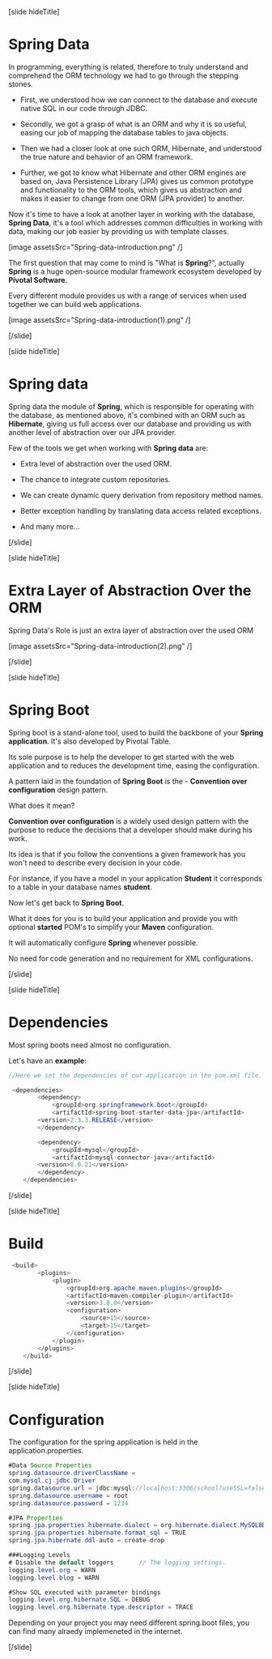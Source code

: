 [slide hideTitle]

# Spring Data

In programming, everything is related, therefore to truly understand and comprehend the ORM technology we had to go through the stepping stones. 

- First, we understood how we can connect to the database and execute native SQL in our code through JDBC.

- Secondly, we got a grasp of what is an ORM and why it is so useful, easing our job of mapping the database tables to java objects.

- Then we had a closer look at one such ORM, Hibernate, and understood the true nature and behavior of an ORM framework.

- Further, we got to know what Hibernate and other ORM engines are based on, Java Persistence Library (JPA) gives us common prototype and functionality to the ORM tools, which gives us abstraction and makes it easier to change from one ORM (JPA provider) to another.

Now it's time to have a look at another layer in working with the database, **Spring Data**, it's a tool which addresses common difficulties in working with data, making our job easier by providing us with template classes.

[image assetsSrc="Spring-data-introduction.png" /]

The first question that may come to mind is "What is **Spring**?", actually **Spring** is a huge open-source modular framework ecosystem developed by **Pivotal Software**. 

Every different module provides us with a range of services when used together we can build web applications. 

[image assetsSrc="Spring-data-introduction(1).png" /]

[/slide]

[slide hideTitle]

# Spring data

Spring data the module of **Spring**, which is responsible for operating with the database, as mentioned above, it's combined with an ORM such as **Hibernate**, giving us full access over our database and providing us with another level of abstraction over our JPA provider.

Few of the tools we get when working with **Spring data** are: 

- Extra level of abstraction over the used ORM.

- The chance to integrate custom repositories.

- We can create dynamic query derivation from repository method names.

- Better exception handling by translating data access related exceptions.

- And many more... 

[/slide]

[slide hideTitle]

# Extra Layer of Abstraction Over the ORM

Spring Data's Role is just an extra layer of abstraction over the used ORM

[image assetsSrc="Spring-data-introduction(2).png" /]

[/slide]

[slide hideTitle]

# Spring Boot

Spring boot is a stand-alone tool, used to build the backbone of your **Spring application**. It's also developed by Pivotal Table.

Its sole purpose is to help the developer to get started with the web application and to reduces the development time, easing the configuration. 

A pattern laid in the foundation of **Spring Boot** is the - **Convention over configuration** design pattern.

What does it mean? 

**Convention over configuration** is a widely used design pattern with the purpose to reduce the decisions that a developer should make during his work. 

Its idea is that if you follow the conventions a given framework has you won't need to describe every decision in your code.

For instance, if you have a model in your application **Student** it corresponds to a table in your database names **student**. 

Now let's get back to **Spring Boot**. 

What it does for you is to build your application and provide you with optional **started** POM's to simplify your **Maven** configuration.

It will automatically configure **Spring** whenever possible. 

No need for code generation and no requirement for XML configurations.

[/slide]

[slide hideTitle]

# Dependencies

Most spring boots need almost no configuration.

Let's have an **example**:

```java
//Here we set the dependencies of our application in the pom.xml file.

 <dependencies>
        <dependency>
            <groupId>org.springframework.boot</groupId>
            <artifactId>spring-boot-starter-data-jpa</artifactId>
        <version>2.3.3.RELEASE</version>
        </dependency>

        <dependency>
            <groupId>mysql</groupId>
            <artifactId>mysql-connector-java</artifactId>
        <version>8.0.21</version>
        </dependency>
    </dependencies>
```

[/slide]

[slide hideTitle]

# Build

```java
 <build>
        <plugins>
            <plugin>
                <groupId>org.apache.maven.plugins</groupId>
                <artifactId>maven-compiler-plugin</artifactId>
                <version>3.8.0</version>
                <configuration>
                    <source>15</source>
                    <target>15</target>
                </configuration>
            </plugin>
        </plugins>
    </build>
```

[/slide]

[slide hideTitle]

# Configuration

The configuration for the spring application is held in the application.properties.

```java
#Data Source Properties
spring.datasource.driverClassName = 
com.mysql.cj.jdbc.Driver
spring.datasource.url = jdbc:mysql://localhost:3306/school?useSSL=false     //Database we use and the databse connection settings.
spring.datasource.username = root
spring.datasource.password = 1234

#JPA Properties
spring.jpa.properties.hibernate.dialect = org.hibernate.dialect.MySQL8Dialect   //The JPA provider / ORM we need in our application.
spring.jpa.properties.hibernate.format_sql = TRUE
spring.jpa.hibernate.ddl-auto = create-drop

###Logging Levels
# Disable the default loggers       // The logging settings.
logging.level.org = WARN
logging.level.blog = WARN

#Show SQL executed with parameter bindings
logging.level.org.hibernate.SQL = DEBUG
logging.level.org.hibernate.type.descriptor = TRACE

```

Depending on your project you may need different spring.boot files, you can find many alraedy implemeneted in the internet.

[/slide]